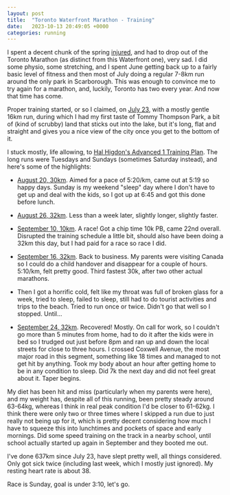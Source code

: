 ```yaml
---
layout: post
title:  "Toronto Waterfront Marathon - Training"
date:   2023-10-13 20:49:05 +0000
categories: running
---
```


I spent a decent chunk of the spring [injured](https://blog.colmprunty.com/blog/groin/), and had to drop out of the Toronto Marathon (as distinct from this Waterfront one), very sad. I did some physio, some stretching, and I spent June getting back up to a fairly basic level of fitness and then most of July doing a regular 7-8km run around the only park in Scarborough. This was enough to convince me to try again for a marathon, and, luckily, Toronto has two every year. And now that time has come.

Proper training started, or so I claimed, on [July 23](https://www.strava.com/activities/9509671883), with a mostly gentle 16km run, during which I had my first taste of Tommy Thompson Park, a bit of (kind of scrubby) land that sticks out into the lake, but it's long, flat and straight and gives you a nice view of the city once you get to the bottom of it. 

I stuck mostly, life allowing, to [Hal Higdon's Advanced 1 Training Plan](https://www.halhigdon.com/training-programs/marathon-training/advanced-1-marathon/). The long runs were Tuesdays and Sundays (sometimes Saturday instead), and here's some of the highlights:

- [August 20, 30km](https://www.strava.com/activities/9685855784). Aimed for a pace of 5:20/km, came out at 5:19 so happy days. Sunday is my weekend "sleep" day where I don't have to get up and deal with the kids, so I got up at 6:45 and got this done before lunch. 

- [August 26, 32km](https://www.strava.com/activities/9724915330). Less than a week later, slightly longer, slightly faster.

- [September 10, 10km](https://www.strava.com/activities/9822892564/overview). A race! Got a chip time 10k PB, came 22nd overall. Disrupted the training schedule a little bit, should also have been doing a 32km this day, but I had paid for a race so race I did. 

- [September 16, 32km](https://www.strava.com/activities/9861552104). Back to business. My parents were visiting Canada so I could do a child handover and disappear for a couple of hours. 5:10/km, felt pretty good. Third fastest 30k, after two other actual marathons.

- Then I got a horrific cold, felt like my throat was full of broken glass for a week, tried to sleep, failed to sleep, still had to do tourist activities and trips to the beach. Tried to run once or twice. Didn't go that well so I stopped. Until...

- [September 24, 32km](https://www.strava.com/activities/9915175111). Recovered! Mostly. On call for work, so I couldn't go more than 5 minutes from home, had to do it after the kids were in bed so I trudged out just before 8pm and ran up and down the local streets for close to three hours. I crossed Coxwell Avenue, the most major road in this segment, something like 18 times and managed to not get hit by anything. Took my body about an hour after getting home to be in any condition to sleep. Did 7k the next day and did not feel great about it. Taper begins. 

My diet has been hit and miss (particularly when my parents were here), and my weight has, despite all of this running, been pretty steady around 63-64kg, whereas I think in real peak condition I'd be closer to 61-62kg. I think there were only two or three times where I skipped a run due to just really not being up for it, which is pretty decent considering how much I have to squeeze this into lunchtimes and pockets of space and early mornings. Did some speed training on the track in a nearby school, until school actually started up again in September and they booted me out. 

I've done 637km since July 23, have slept pretty well, all things considered. Only got sick twice (including last week, which I mostly just ignored). My resting heart rate is about 38. 

Race is Sunday, goal is under 3:10, let's go. 